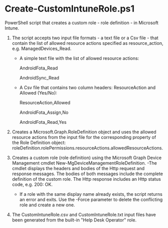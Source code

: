 # Create-CustomIntuneRole.ps1

PowerShell script that creates a custom role - role definition - in Microsoft Intune.

1. The script accepts two input file formats - a text file or a Csv file - that contain the list of allowed resource actions specified as resource_action, e.g. ManagedDevices_Read.
    - A simple text file with the list of allowed resource actions:

        AndroidFota_Read

        AndroidSync_Read

    - A Csv file that contains two column headers: ResourceAction and Allowed (Yes/No):

        ResourceAction,Allowed

        AndroidFota_Assign,No

        AndroidFota_Read,Yes

2. Creates a Microsoft.Graph.RoleDefinition object and uses the allowed resource actions from the input file for the corresponding property of the Role Definition object: roleDefinition.rolePermissions.resourceActions.allowedResourceActions.
3. Creates a custom role (role definition) using the Microsoft Graph Device Management cmdlet New-MgDeviceManagementRoleDefinition.
    -The cmdlet displays the headers and bodies of the Http request and response messages. The bodies of both messages include the complete definition of the custom role. The Http response includes an Http status code, e.g. 200: OK.
    - If a role with the same display name already exists, the script returns an error and exits. Use the -Force parameter to delete the conflicting role and create a new one.
4. The CustomIntuneRole.csv and CustomIntuneRole.txt input files have been generated from the built-in "Help Desk Operator" role.
